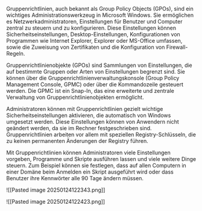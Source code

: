 
Gruppenrichtlinien, auch bekannt als Group Policy Objects (GPOs), sind ein wichtiges Administrationswerkzeug in Microsoft Windows. Sie ermöglichen es Netzwerkadministratoren, Einstellungen für Benutzer und Computer zentral zu steuern und zu konfigurieren. Diese Einstellungen können Sicherheitseinstellungen, Desktop-Einstellungen, Konfigurationen von Programmen wie Internet Explorer, Explorer oder MS-Office umfassen, sowie die Zuweisung von Zertifikaten und die Konfiguration von Firewall-Regeln.

Gruppenrichtlinienobjekte (GPOs) sind Sammlungen von Einstellungen, die auf bestimmte Gruppen oder Arten von Einstellungen begrenzt sind. Sie können über die Gruppenrichtlinienverwaltungskonsole (Group Policy Management Console, GPMC) oder über die Kommandozeile gesteuert werden. Die GPMC ist ein Snap-In, das eine erweiterte und zentrale Verwaltung von Gruppenrichtlinienobjekten ermöglicht.

Administratoren können mit Gruppenrichtlinien gezielt wichtige Sicherheitseinstellungen aktivieren, die automatisch von Windows umgesetzt werden. Diese Einstellungen können von Anwendern nicht geändert werden, da sie im Rechner festgeschrieben sind. Gruppenrichtlinien arbeiten vor allem mit speziellen Registry-Schlüsseln, die zu keinen permanenten Änderungen der Registry führen.

Mit Gruppenrichtlinien können Administratoren viele Einstellungen vorgeben, Programme und Skripte ausführen lassen und viele weitere Dinge steuern. Zum Beispiel können sie festlegen, dass auf allen Computern in einer Domäne beim Anmelden ein Skript ausgeführt wird oder dass Benutzer ihre Kennwörter alle 90 Tage ändern müssen.

![[Pasted image 20250124122343.png]]

![[Pasted image 20250124122423.png]]